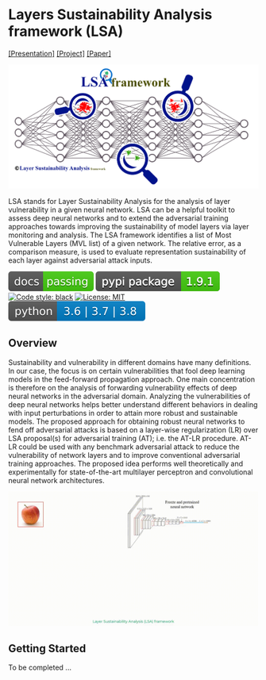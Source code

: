 # Layers Sustainability Analysis framework (LSA)
[[Presentation]](#)  [[Project]](https://github.com/khalooei/LSA) [[Paper]](#)

![image info](./imgs/LSA.jpg)

LSA stands for Layer Sustainability Analysis for the analysis of layer vulnerability in a given neural network. LSA can be a helpful toolkit to assess deep neural networks and to extend the adversarial training approaches towards improving the sustainability of model layers via layer monitoring and analysis. The LSA framework identifies a list of Most Vulnerable Layers (MVL list) of a given network. The relative error, as a comparison measure, is used to evaluate representation sustainability of each layer against adversarial attack inputs. 

[![Documentation Status](./imgs/bdg.svg)](#)
[![PyPI](./imgs/badge.svg)](#)
[![Code style: black](https://img.shields.io/badge/code%20style-black-000000.svg)](#)
[![License: MIT](https://img.shields.io/badge/License-MIT-yellow.svg)](https://opensource.org/licenses/MIT)
[![PyPI - Python Version](./imgs/lsa-toolbox.svg)](#)

## Overview
Sustainability and vulnerability in different domains have many definitions. In our case, the focus is on certain vulnerabilities that fool deep learning models in the feed-forward propagation approach. One main concentration is therefore on the analysis of forwarding vulnerability effects of deep neural networks in the adversarial domain. Analyzing the vulnerabilities of deep neural networks helps better understand different behaviors in dealing with input perturbations in order to attain more robust and sustainable models.
The proposed approach for obtaining robust neural networks to fend off adversarial attacks is based on a layer-wise regularization (LR) over LSA proposal(s) for adversarial training (AT); i.e. the AT-LR procedure. AT-LR could be used with any benchmark adversarial attack to reduce the vulnerability of network layers and to improve conventional adversarial training approaches. The proposed idea performs well theoretically and experimentally for state-of-the-art multilayer perceptron and convolutional neural network architectures.

![image info](./imgs/LSA-medium.gif)


## Getting Started
To be completed ...